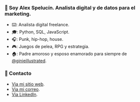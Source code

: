 ### 👋 Soy Alex Spelucín. Analista digital y de datos para el marketing.

- ⌨️: Analista digital freelance.
- 🎓: Python, SQL, JavaScript.
- 🎧: Punk, hip-hop, house.
- 🎮: Juegos de pelea, RPG y estrategia.
- 🏠: Padre amoroso y esposo enamorado para siempre de [@ginieillustrated](https://www.instagram.com/ginieillustrated/).

### 📧 Contacto

- [Via mi sitio web](https://spelucin.online/contacto).
- [Via mi correo](mailto:spelucinalex@gmail.com).
- [Via LinkedIn](https://www.linkedin.com/in/alexspelucin/).
